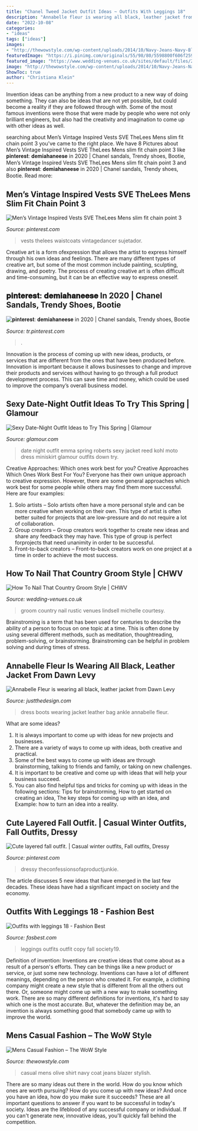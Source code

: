 ```yaml
---
title: "Chanel Tweed Jacket Outfit Ideas ~ Outfits With Leggings 18"
description: "Annabelle fleur is wearing all black, leather jacket from dawn levy"
date: "2022-10-08"
categories:
- "ideas"
tags: ["ideas"]
images:
- "http://thewowstyle.com/wp-content/uploads/2014/10/Navy-Jeans-Navy-BlazerWhite-and-Navy-Gingham-Longsleeve-Shirt-Olive-Pea-Coat.jpg"
featuredImage: "https://i.pinimg.com/originals/55/98/80/5598800f606f2596e035d50413d51c4e.jpg"
featured_image: "https://www.wedding-venues.co.uk/sites/default/files/2.waistcoats-michellelindsell-country-groom-style.jpg"
image: "http://thewowstyle.com/wp-content/uploads/2014/10/Navy-Jeans-Navy-BlazerWhite-and-Navy-Gingham-Longsleeve-Shirt-Olive-Pea-Coat.jpg"
ShowToc: true
author: "Christiana Klein"
---
```



Invention ideas can be anything from a new product to a new way of doing something. They can also be ideas that are not yet possible, but could become a reality if they are followed through with. Some of the most famous inventions were those that were made by people who were not only brilliant engineers, but also had the creativity and imagination to come up with other ideas as well.

	

		
searching about Men’s Vintage Inspired Vests SVE TheLees Mens slim fit chain point 3 you've came to the right place. We have 8 Pictures about Men’s Vintage Inspired Vests SVE TheLees Mens slim fit chain point 3 like 𝐩𝐢𝐧𝐭𝐞𝐫𝐞𝐬𝐭: 𝐝𝐞𝐦𝐢𝐚𝐡𝐚𝐧𝐞𝐞𝐬𝐞 in 2020 | Chanel sandals, Trendy shoes, Bootie, Men’s Vintage Inspired Vests SVE TheLees Mens slim fit chain point 3 and also 𝐩𝐢𝐧𝐭𝐞𝐫𝐞𝐬𝐭: 𝐝𝐞𝐦𝐢𝐚𝐡𝐚𝐧𝐞𝐞𝐬𝐞 in 2020 | Chanel sandals, Trendy shoes, Bootie. Read more:
		
    
## Men’s Vintage Inspired Vests SVE TheLees Mens Slim Fit Chain Point 3

<img loading=lazy src="https://i.pinimg.com/736x/cc/3c/f9/cc3cf9dbf554160d0612d4413437aa36.jpg" onerror="this.onerror=null;this.src='https://tse1.mm.bing.net/th?id=OIP.hn_EqO4qYacfdtlGoUPTSgHaJn&amp;pid=15.1';" alt="Men’s Vintage Inspired Vests SVE TheLees Mens slim fit chain point 3">

_Source: pinterest.com_

>vests thelees waistcoats vintagedancer sujetador. 

	

Creative art is a form ofexpression that allows the artist to express himself through his own ideas and feelings. There are many different types of creative art, but some of the most common include painting, sculpting, drawing, and poetry. The process of creating creative art is often difficult and time-consuming, but it can be an effective way to express oneself.

    
## 𝐩𝐢𝐧𝐭𝐞𝐫𝐞𝐬𝐭: 𝐝𝐞𝐦𝐢𝐚𝐡𝐚𝐧𝐞𝐞𝐬𝐞 In 2020 | Chanel Sandals, Trendy Shoes, Bootie

<img loading=lazy src="https://i.pinimg.com/736x/b8/24/85/b824857566c47a05dba59d08c73630db.jpg" onerror="this.onerror=null;this.src='https://tse2.mm.bing.net/th?id=OIP.LGZgKOBsBs8nA7J_PT8KtAHaJE&amp;pid=15.1';" alt="𝐩𝐢𝐧𝐭𝐞𝐫𝐞𝐬𝐭: 𝐝𝐞𝐦𝐢𝐚𝐡𝐚𝐧𝐞𝐞𝐬𝐞 in 2020 | Chanel sandals, Trendy shoes, Bootie">

_Source: tr.pinterest.com_

>. 

	

Innovation is the process of coming up with new ideas, products, or services that are different from the ones that have been produced before. Innovation is important because it allows businesses to change and improve their products and services without having to go through a full product development process. This can save time and money, which could be used to improve the company’s overall business model.

    
## Sexy Date-Night Outfit Ideas To Try This Spring | Glamour

<img loading=lazy src="http://media.glamour.com/photos/57198972c1dd71844b8f97a9/master/pass/emma-roberts-spring-date-night-outfit.jpg" onerror="this.onerror=null;this.src='https://tse3.mm.bing.net/th?id=OIP.LfFYf6UaOHFGkaiUu7ymMgHaLH&amp;pid=15.1';" alt="Sexy Date-Night Outfit Ideas to Try This Spring | Glamour">

_Source: glamour.com_

>date night outfit emma spring roberts sexy jacket reed kohl moto dress miniskirt glamour outfits down try. 

	

Creative Approaches: Which ones work best for you?
Creative Approaches Which Ones Work Best For You?
Everyone has their own unique approach to creative expression. However, there are some general approaches which work best for some people while others may find them more successful. Here are four examples: 

1) Solo artists – Solo artists often have a more personal style and can be more creative when working on their own. This type of artist is often better suited for projects that are low-pressure and do not require a lot of collaboration. 
2) Group creators – Group creators work together to create new ideas and share any feedback they may have. This type of group is perfect forprojects that need unanimity in order to be successful. 
3) Front-to-back creators – Front-to-back creators work on one project at a time in order to achieve the most success.

    
## How To Nail That Country Groom Style | CHWV

<img loading=lazy src="https://www.wedding-venues.co.uk/sites/default/files/2.waistcoats-michellelindsell-country-groom-style.jpg" onerror="this.onerror=null;this.src='https://tse2.mm.bing.net/th?id=OIP.QNh1ryTiirIdbgX9sfqV6wHaLH&amp;pid=15.1';" alt="How To Nail That Country Groom Style | CHWV">

_Source: wedding-venues.co.uk_

>groom country nail rustic venues lindsell michelle courtesy. 

	

Brainstroming is a term that has been used for centuries to describe the ability of a person to focus on one topic at a time. This is often done by using several different methods, such as meditation, thoughtreading, problem-solving, or brainstorming. Brainstroming can be helpful in problem solving and during times of stress.

    
## Annabelle Fleur Is Wearing All Black, Leather Jacket From Dawn Levy

<img loading=lazy src="https://www.justthedesign.com/wp-content/uploads/2014/10/SsOct28-683x1024.jpg" onerror="this.onerror=null;this.src='https://tse4.mm.bing.net/th?id=OIP.RG3Ppc_FDkRy8tQ4vRuhvgHaLG&amp;pid=15.1';" alt="Annabelle Fleur is wearing all black, leather jacket from Dawn Levy">

_Source: justthedesign.com_

>dress boots wearing jacket leather bag ankle annabelle fleur. 

	

What are some ideas?
1. It is always important to come up with ideas for new projects and businesses. 
2. There are a variety of ways to come up with ideas, both creative and practical. 
3. Some of the best ways to come up with ideas are through brainstorming, talking to friends and family, or taking on new challenges. 
4. It is important to be creative and come up with ideas that will help your business succeed. 
5. You can also find helpful tips and tricks for coming up with ideas in the following sections: Tips for brainstorming, How to get started on creating an idea, The key steps for coming up with an idea, and Example: how to turn an idea into a reality.

    
## Cute Layered Fall Outfit. | Casual Winter Outfits, Fall Outfits, Dressy

<img loading=lazy src="https://i.pinimg.com/originals/55/98/80/5598800f606f2596e035d50413d51c4e.jpg" onerror="this.onerror=null;this.src='https://tse3.mm.bing.net/th?id=OIP.9oTrizIxK1Fx-tb6MfqaKQHaLH&amp;pid=15.1';" alt="Cute layered fall outfit. | Casual winter outfits, Fall outfits, Dressy">

_Source: pinterest.com_

>dressy theconfessionsofaproductjunkie. 

	

The article discusses 5 new ideas that have emerged in the last few decades. These ideas have had a significant impact on society and the economy.

    
## Outfits With Leggings 18 - Fashion Best

<img loading=lazy src="https://fasbest.com/wp-content/uploads/2017/08/outfits-with-leggings-18.jpg" onerror="this.onerror=null;this.src='https://tse3.mm.bing.net/th?id=OIP.J-XByn9eBA1GEGC8c8kNJwHaMB&amp;pid=15.1';" alt="Outfits with leggings 18 - Fashion Best">

_Source: fasbest.com_

>leggings outfits outfit copy fall society19. 

	

Definition of invention:
Inventions are creative ideas that come about as a result of a person's efforts. They can be things like a new product or service, or just some new technology. Inventions can have a lot of different meanings, depending on the person who created it. For example, a clothing company might create a new style that is different from all the others out there. Or, someone might come up with a new way to make something work. There are so many different definitions for inventions, it's hard to say which one is the most accurate. But, whatever the definition may be, an invention is always something good that somebody came up with to improve the world.

    
## Mens Casual Fashion – The WoW Style

<img loading=lazy src="http://thewowstyle.com/wp-content/uploads/2014/10/Navy-Jeans-Navy-BlazerWhite-and-Navy-Gingham-Longsleeve-Shirt-Olive-Pea-Coat.jpg" onerror="this.onerror=null;this.src='https://tse2.mm.bing.net/th?id=OIP.o5aLK1Yy0hwkyRyThcbd0gHaNa&amp;pid=15.1';" alt="Mens Casual Fashion – The WoW Style">

_Source: thewowstyle.com_

>casual mens olive shirt navy coat jeans blazer stylish. 

	

There are so many ideas out there in the world. How do you know which ones are worth pursuing? How do you come up with new ideas? And once you have an idea, how do you make sure it succeeds? These are all important questions to answer if you want to be successful in today's society. Ideas are the lifeblood of any successful company or individual. If you can't generate new, innovative ideas, you'll quickly fall behind the competition.


